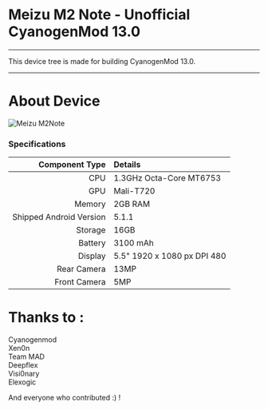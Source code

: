 # Meizu M2 Note - Unofficial CyanogenMod 13.0

---

This device tree is made for building CyanogenMod 13.0.

---

# About Device

![Meizu M2Note](http://mymeizu.ru/bitrix/templates/m2note/content/color_4.jpg)

### Specifications

Component Type | Details
-------:|:-------------------------
CPU     | 1.3GHz Octa-Core MT6753
GPU     | Mali-T720
Memory  | 2GB RAM
Shipped Android Version | 5.1.1
Storage | 16GB
Battery | 3100 mAh
Display | 5.5" 1920 x 1080 px DPI 480
Rear Camera | 13MP
Front Camera | 5MP


# Thanks to :
Cyanogenmod  
Xen0n  
Team MAD  
Deepflex  
Visi0nary  
Elexogic  

And everyone who contributed :) !